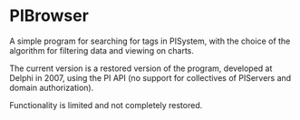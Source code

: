 # PIBrowser

A simple program for searching for tags in PISystem, with the choice of the algorithm for filtering data and viewing on charts.

The current version is a restored version of the program, developed at Delphi in 2007, using the PI API (no support for collectives of PIServers and domain authorization).

Functionality is limited and not completely restored.
